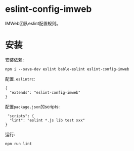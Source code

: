 # eslint-config-imweb
IMWeb团队eslint配置规则。

# 安装
安装依赖:

	npm i --save-dev eslint bable-eslint eslint-config-imweb

配置`.eslintrc`:

	{
	  "extends": "eslint-config-imweb"
	}

配置`package.json`的scripts:

	 "scripts": {
	  "lint": "eslint *.js lib test xxx"
	}

运行:

	npm run lint

